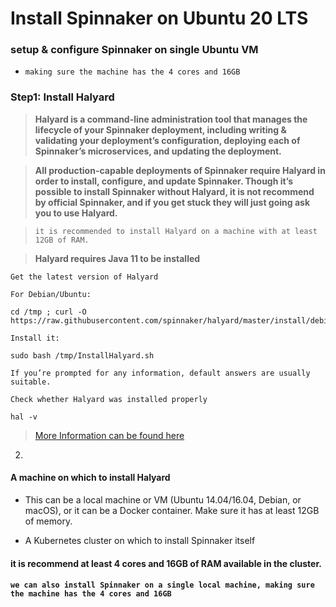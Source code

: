 # Install Spinnaker on Ubuntu 20 LTS

### setup & configure Spinnaker on single Ubuntu VM

* `making sure the machine has the 4 cores and 16GB`

### Step1: Install Halyard

> **Halyard is a command-line administration tool that manages the lifecycle of your Spinnaker deployment, including writing & validating your deployment’s configuration, deploying each of Spinnaker’s microservices, and updating the deployment.**

> **All production-capable deployments of Spinnaker require Halyard in order to install, configure, and update Spinnaker. Though it’s possible to install Spinnaker without Halyard, it is not recommend by official Spinnaker, and if you get stuck they will just going ask you to use Halyard.**

> `it is recommended to install Halyard on a machine with at least 12GB of RAM.`

> **Halyard requires Java 11 to be installed**

```
Get the latest version of Halyard

For Debian/Ubuntu:

cd /tmp ; curl -O https://raw.githubusercontent.com/spinnaker/halyard/master/install/debian/InstallHalyard.sh
```
```
Install it:

sudo bash /tmp/InstallHalyard.sh

If you’re prompted for any information, default answers are usually suitable.
```
```
Check whether Halyard was installed properly

hal -v
```

> [More Information can be found here](https://spinnaker.io/setup/install/halyard/#install-on-debianubuntu-and-macos)






  2)
















#### A machine on which to install Halyard

* This can be a local machine or VM (Ubuntu 14.04/16.04, Debian, or macOS), or it can be a Docker container. Make sure it has at least 12GB of memory.

* A Kubernetes cluster on which to install Spinnaker itself

#### it is recommend at least 4 cores and 16GB of RAM available in the cluster.

#### `we can also install Spinnaker on a single local machine, making sure the machine has the 4 cores and 16GB`
